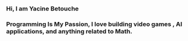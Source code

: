 ### Hi, I am Yacine Betouche 

### Programming Is My Passion, I love building video games , AI applications, and anything related to Math.

